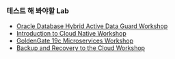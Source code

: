 ### 테스트 해 봐야할 Lab
* [Oracle Database Hybrid Active Data Guard Workshop](https://apexapps.oracle.com/pls/apex/dbpm/r/livelabs/view-workshop?wid=609&session=7712026125081)
* [Introduction to Cloud Native Workshop](https://apexapps.oracle.com/pls/apex/dbpm/r/livelabs/workshop-attendee-2?p210_workshop_id=709&p210_type=3&session=10848354533400)
* [GoldenGate 19c Microservices Workshop](https://apexapps.oracle.com/pls/apex/dbpm/r/livelabs/workshop-attendee-2?p210_workshop_id=585&p210_type=3&session=114317155690746)
* [Backup and Recovery to the Cloud Workshop](https://apexapps.oracle.com/pls/apex/dbpm/r/livelabs/view-workshop?wid=580)
